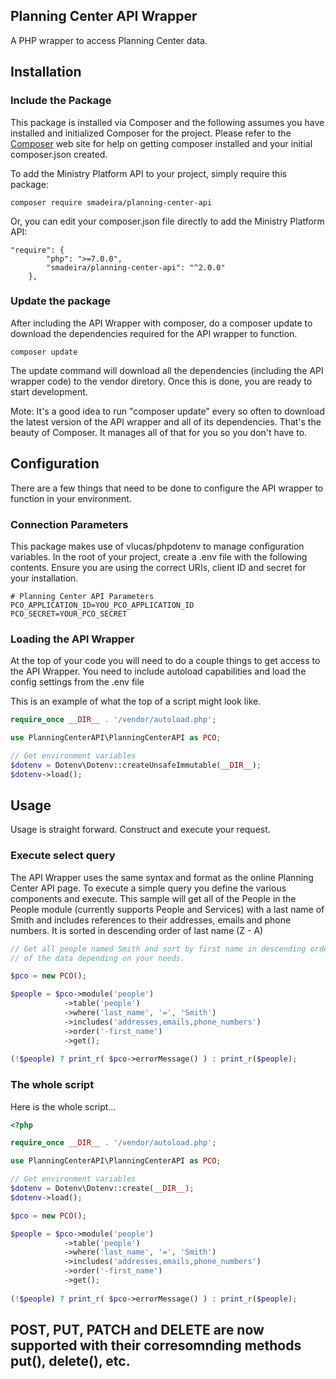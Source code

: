 ## Planning Center API Wrapper

A PHP wrapper to access Planning Center data.</p>
## Installation
### Include the Package
This package is installed via Composer and the following assumes you have installed and initialized Composer for 
the project.  Please refer to the <a href="http://getcomposer.org" target="blank">Composer</a> web site for help on getting composer
installed and your initial composer.json created. 

To add the Ministry Platform API to your project, simply require this package:

```shell
composer require smadeira/planning-center-api
```

Or, you can edit your composer.json file directly to add the Ministry Platform API:
```
"require": {
        "php": ">=7.0.0",
        "smadeira/planning-center-api": "^2.0.0"
    },
```

### Update the package
After including the API Wrapper with composer, do a composer update to download the dependencies required for the 
API wrapper to function.

```
composer update
```
The update command will download all the dependencies (including the API wrapper code) to the vendor diretory.  Once this is done, you are ready to 
start development.

Mote: It's a good idea to run "composer update" every so often to download the latest version of the API wrapper and all of its dependencies.  That's the 
beauty of Composer. It manages all of that for you so you don't have to.

## Configuration
There are a few things that need to be done to configure the API wrapper to function in your environment.

### Connection Parameters
This package makes use of vlucas/phpdotenv to manage configuration variables.  In the root of your project, create a .env file with the following contents.  Ensure you
are using the correct URIs, client ID and secret for your installation.

```
# Planning Center API Parameters
PCO_APPLICATION_ID=YOU_PCO_APPLICATION_ID
PCO_SECRET=YOUR_PCO_SECRET
```

### Loading the API Wrapper
At the top of your code you will need to do a couple things to get access to the API Wrapper. You need to include autoload capabilities and load the 
config settings from the .env file

This is an example of what the top of a script might look like.

```php
require_once __DIR__ . '/vendor/autoload.php';

use PlanningCenterAPI\PlanningCenterAPI as PCO;

// Get environment variables
$dotenv = Dotenv\Dotenv::createUnsafeImmutable(__DIR__);
$dotenv->load();

```  

## Usage
Usage is straight forward.  Construct and execute your request.

### Execute select query
The API Wrapper uses the same syntax and format as the online Planning Center API page. To execute a simple query you define the various components and execute.
This sample will get all of the People in the People module (currently supports People and Services) with a last name of Smith and includes references to their
addresses, emails and phone numbers.  It is sorted in descending order of last name (Z - A)  

```php
// Get all people named Smith and sort by first name in descending order.  Then, print the results in array format (you would do additional processing 
// of the data depending on your needs.

$pco = new PCO();

$people = $pco->module('people')
            ->table('people')
            ->where('last_name', '=', 'Smith')
            ->includes('addresses,emails,phone_numbers')
            ->order('-first_name')
            ->get();
        
(!$people) ? print_r( $pco->errorMessage() ) : print_r($people);         
```

### The whole script
Here is the whole script...
```php
<?php

require_once __DIR__ . '/vendor/autoload.php';

use PlanningCenterAPI\PlanningCenterAPI as PCO;

// Get environment variables
$dotenv = Dotenv\Dotenv::create(__DIR__);
$dotenv->load();

$pco = new PCO();

$people = $pco->module('people')
            ->table('people')
            ->where('last_name', '=', 'Smith')
            ->includes('addresses,emails,phone_numbers')
            ->order('-first_name')
            ->get();
        
(!$people) ? print_r( $pco->errorMessage() ) : print_r($people); 
```

## POST, PUT, PATCH and DELETE are now supported with their corresomnding methods put(), delete(), etc.